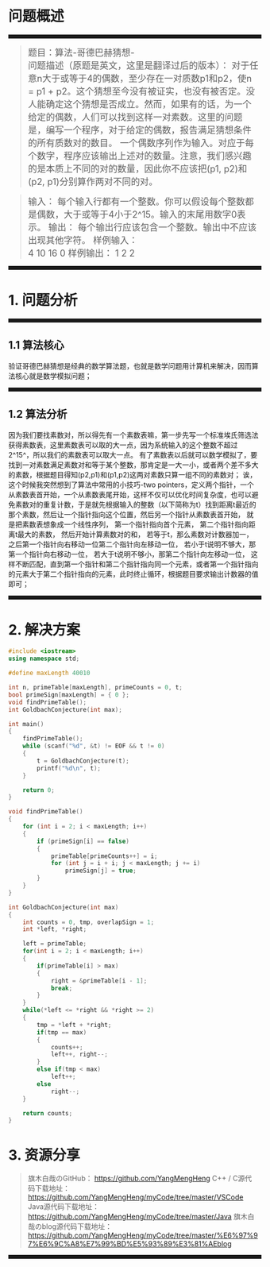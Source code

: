 # 问题概述
<hr style=" border:solid; width:100%; height:2px;" color=#000000 size=1">

> <font size=4>题目：算法-哥德巴赫猜想-<br />
> 问题描述（原题是英文，这里是翻译过后的版本）：
	对于任意n大于或等于4的偶数，至少存在一对质数p1和p2，使n = p1 + p2。这个猜想至今没有被证实，也没有被否定。没人能确定这个猜想是否成立。然而，如果有的话，为一个给定的偶数，人们可以找到这样一对素数。这里的问题是，编写一个程序，对于给定的偶数，报告满足猜想条件的所有质数对的数目。
	一个偶数序列作为输入。对应于每个数字，程序应该输出上述对的数量。注意，我们感兴趣的是本质上不同的对的数量，因此你不应该把(p1, p2)和(p2, p1)分别算作两对不同的对。
</font>

> <font size=4>输入： 
	每个输入行都有一个整数。你可以假设每个整数都是偶数，大于或等于4小于2^15。输入的末尾用数字0表示。
> 输出：
	每个输出行应该包含一个整数。输出中不应该出现其他字符。
> 样例输入： 	
> 4
	10
	16
	0
> 样例输出： 
> 1
> 2
> 2
</font>
<hr style=" border:solid; width:100%; height:2px;" color=#000000 size=1">

# 1. 问题分析

<hr style=" border:solid; width:100%; height:2px;" color=#000000 size=1">

## 1.1 算法核心
验证哥德巴赫猜想是经典的数学算法题，也就是数学问题用计算机来解决，因而算法核心就是数学模拟问题；
<hr style=" border:solid; width:100%; height:2px;" color=#000000 size=1">

## 1.2 算法分析
因为我们要找素数对，所以得先有一个素数表嘛，第一步先写一个标准埃氏筛选法获得素数表，这里素数表可以取的大一点，因为系统输入的这个整数不超过2^15^，所以我们的素数表可以取大一点。
有了素数表以后就可以数学模拟了，要找到一对素数满足素数对和等于某个整数，那肯定是一大一小，或者两个差不多大的素数，根据题目得知(p2,p1)和(p1,p2)这两对素数只算一组不同的素数对；
诶，这个时候我突然想到了算法中常用的小技巧-two pointers，定义两个指针，一个从素数表首开始，一个从素数表尾开始，这样不仅可以优化时间复杂度，也可以避免素数对的重复计数，于是就先根据输入的整数（以下简称为t）找到距离t最近的那个素数，然后让一个指针指向这个位置，然后另一个指针从素数表首开始，
就是把素数表想象成一个线性序列，
第一个指针指向首个元素，
第二个指针指向距离t最大的素数，
然后开始计算素数对的和，
若等于t，那么素数对计数器加一，之后第一个指针向右移动一位第二个指针向左移动一位，
若小于t说明不够大，那第一个指针向右移动一位，
若大于t说明不够小，那第二个指针向左移动一位，
这样不断匹配，直到第一个指针和第二个指针指向同一个元素，或者第一个指针指向的元素大于第二个指针指向的元素，此时终止循环，根据题目要求输出计数器的值即可；

<hr style=" border:solid; width:100%; height:2px;" color=#000000 size=1">

# 2. 解决方案

```cpp
#include <iostream>
using namespace std;

#define maxLength 40010

int n, primeTable[maxLength], primeCounts = 0, t;
bool primeSign[maxLength] = { 0 };
void findPrimeTable();
int GoldbachConjecture(int max);

int main()
{
	findPrimeTable();
	while (scanf("%d", &t) != EOF && t != 0)
	{
		t = GoldbachConjecture(t);
		printf("%d\n", t);
	}

	return 0;
}

void findPrimeTable()
{
	for (int i = 2; i < maxLength; i++)
	{
		if (primeSign[i] == false)
		{
			primeTable[primeCounts++] = i;
			for (int j = i + i; j < maxLength; j += i)
				primeSign[j] = true;
		}
	}
}

int GoldbachConjecture(int max)
{
	int counts = 0, tmp, overlapSign = 1;
	int *left, *right;

	left = primeTable;
	for(int i = 2; i < maxLength; i++)
	{
		if(primeTable[i] > max)
		{
			right = &primeTable[i - 1];
			break;
		}
	}
	while(*left <= *right && *right >= 2)
	{
		tmp = *left + *right;
		if(tmp == max)
		{
			counts++;
			left++, right--;
		}
		else if(tmp < max)
			left++;
		else
			right--;
	}

	return counts;
}
```

# 3. 资源分享
> 旗木白哉のGitHub：
> https://github.com/YangMengHeng
> C++ / C源代码下载地址：
> https://github.com/YangMengHeng/myCode/tree/master/VSCode
> Java源代码下载地址：
> https://github.com/YangMengHeng/myCode/tree/master/Java
> 旗木白哉のblog源代码下载地址：
>https://github.com/YangMengHeng/myCode/tree/master/%E6%97%97%E6%9C%A8%E7%99%BD%E5%93%89%E3%81%AEblog

<hr style=" border:solid; width:100%; height:2px;" color=#000000 size=1">